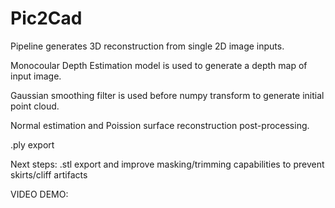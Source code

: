 # Pic2Cad

Pipeline generates 3D reconstruction from single 2D image inputs. 

Monocoular Depth Estimation model is used to generate a depth map of input image. 

Gaussian smoothing filter is used before numpy transform to generate initial point cloud. 

Normal estimation and Poission surface reconstruction post-processing. 

.ply export 

Next steps: .stl export and improve masking/trimming capabilities to prevent skirts/cliff artifacts


VIDEO DEMO: 
